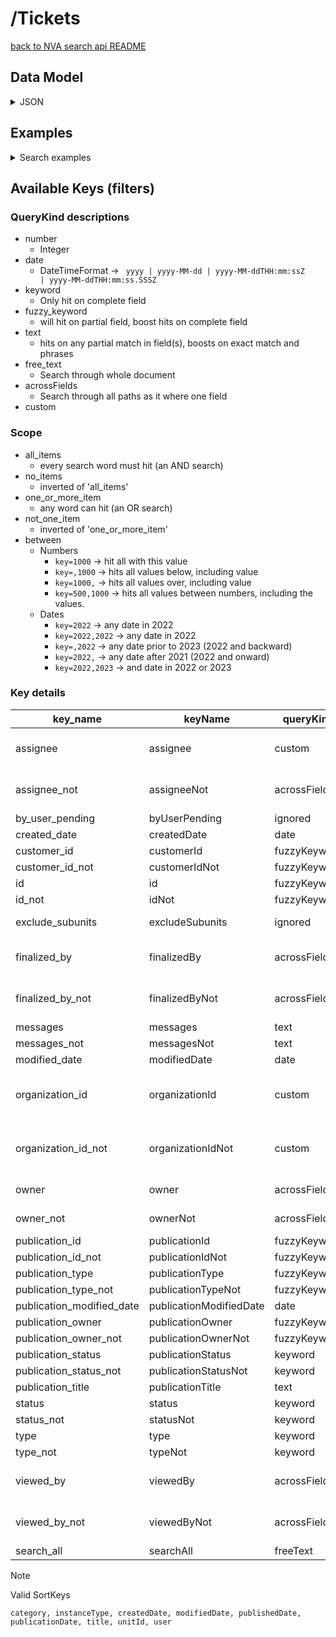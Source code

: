 # /Tickets

[back to NVA search api README](/README.md#nva-search-api)

## Data Model

<details>
<summary>JSON</summary>

```json
  {
  "type": "PublishingRequest",
  "customerId": "https://api.dev.nva.aws.unit.no/customer/bb3d0c0c-5065-4623-9b98-5810983c2478",
  "modifiedDate": "2024-02-28T09:25:39.223178587Z",
  "createdDate": "2024-02-27T14:28:06.168047052Z",
  "workflow": "RegistratorPublishesMetadataOnly",
  "approvedFiles": [],
  "filesForApproval": [],
  "id": "https://api.dev.nva.aws.unit.no/publication/018d64b6415e-59ac68b4-f801-490d-8c16-b7b1052b3d6c/ticket/018deaf73598-3b01bbf7-754a-44b0-892a-e8ae13826d57",
  "messages": [],
  "viewedBy": [
    {
      "type": "Person",
      "firstName": "Terje",
      "lastName": "Hellesvik",
      "username": "1269057@20754.0.0.0"
    }
  ],
  "publication": {
    "owner": "1492596@20754.0.0.0",
    "status": "DRAFT",
    "publicationInstance": {
      "type": "MovingPicture",
      "subtype": {
        "type": "ShortFilm"
      },
      "description": "adawd",
      "outputs": [
        {
          "type": "Broadcast",
          "publisher": {
            "type": "UnconfirmedPublisher",
            "name": "NRK",
            "valid": true
          },
          "date": {
            "type": "Instant",
            "value": "2024-01-31T23:00:00Z"
          },
          "sequence": 1
        }
      ],
      "pages": {
        "type": "NullPages"
      }
    },
    "contributors": [],
    "id": "https://api.dev.nva.aws.unit.no/publication/018d64b6415e-59ac68b4-f801-490d-8c16-b7b1052b3d6c",
    "identifier": "018d64b6415e-59ac68b4-f801-490d-8c16-b7b1052b3d6c",
    "mainTitle": "Test filer"
  },
  "owner": {
    "type": "Person",
    "firstName": "Kir ",
    "lastName": "Truhacev",
    "username": "1492596@20754.0.0.0"
  },
  "organization": {
    "id": "https://api.dev.nva.aws.unit.no/cristin/organization/20754.3.1.0",
    "identifier": "20754.3.1.0",
    "partOf": []
  },
  "status": "New"
}
```

</details>

## Examples

<details>
<summary>Search examples</summary>

### By a specific contributor

```http request
GET /search/resources?contributor=https%3A%2F%2Fapi.test.nva.aws.unit.no%2Fcristin%2Fperson%2F538786 HTTP/1.1
Host: api.test.nva.aws.unit.no
Accept: application/json

```

### By title

```http request
GET /search/resources?title=My+very+specific+title HTTP/1.1
Host: api.test.nva.aws.unit.no
Accept: application/json

```

### By category

```http request
GET /search/resources?category=AcademicArticle&category=AcademicMonograph HTTP/1.1
Host: api.test.nva.aws.unit.no
Accept: application/json

```

### Free text

```http request
GET /search/resources?query=Some+specific+phrase HTTP/1.1
Host: api.test.nva.aws.unit.no
Accept: application/json

```

</details>

## Available Keys (filters)

### QueryKind descriptions

* number
    * Integer
* date
    * DateTimeFormat -> <code> yyyy | yyyy-MM-dd | yyyy-MM-ddTHH:mm:ssZ | yyyy-MM-ddTHH:mm:ss.SSSZ</code>
* keyword
    * Only hit on complete field
* fuzzy_keyword
    * will hit on partial field, boost hits on complete field
* text
    * hits on any partial match in field(s), boosts on exact match and phrases
* free_text
    * Search through whole document
* acrossFields
    * Search through all paths as it where one field
* custom

### Scope

* all_items
    * every search word must hit  (an AND search)
* no_items
    * inverted of 'all_items'
* one_or_more_item
    * any word can hit (an OR search)
* not_one_item
    * inverted of 'one_or_more_item'
* between
    * Numbers
        * <code>key=1000</code> -> hit all with this value
        * <code>key=,1000</code> -> hits all values below, including value
        * <code>key=1000,</code> -> hits all values over, including value
        * <code>key=500,1000</code> -> hits all values between numbers, including the values.
    * Dates
        * <code>key=2022</code> -> any date in 2022
        * <code>key=2022,2022</code> -> any date in 2022
        * <code>key=,2022</code> -> any date prior to 2023 (2022 and backward)
        * <code>key=2022,</code> -> any date after 2021 (2022 and onward)
        * <code>key=2022,2023</code> -> and date in 2022 or 2023

### Key details

| key_name                  | keyName                 | queryKind    | scope      | paths                                                                                                            |
|---------------------------|-------------------------|--------------|------------|------------------------------------------------------------------------------------------------------------------|
| assignee                  | assignee                | custom       | all_of     | assignee.firstName.keyword, assignee.lastName.keyword, assignee.username.keyword                                 |
| assignee_not              | assigneeNot             | acrossFields | not_all_of | assignee.firstName, assignee.lastName, assignee.username                                                         |
| by_user_pending           | byUserPending           | ignored      | all_of     | BY_USER_PENDING                                                                                                  |
| created_date              | createdDate             | date         | between    | createdDate                                                                                                      |
| customer_id               | customerId              | fuzzyKeyword | any_of     | customerId                                                                                                       |
| customer_id_not           | customerIdNot           | fuzzyKeyword | not_any_of | customerId                                                                                                       |
| id                        | id                      | fuzzyKeyword | any_of     | id                                                                                                               |
| id_not                    | idNot                   | fuzzyKeyword | not_any_of | id                                                                                                               |
| exclude_subunits          | excludeSubunits         | ignored      | any_of     | organization.id, organization.identifier                                                                         |
| finalized_by              | finalizedBy             | acrossFields | all_of     | finalizedBy.firstName, finalizedBy.lastName, finalizedBy.username                                                |
| finalized_by_not          | finalizedByNot          | acrossFields | not_all_of | finalizedBy.firstName, finalizedBy.lastName, finalizedBy.username                                                |
| messages                  | messages                | text         | all_of     | messages.text, messages.status                                                                                   |
| messages_not              | messagesNot             | text         | not_all_of | messages.text, messages.status                                                                                   |
| modified_date             | modifiedDate            | date         | between    | modifiedDate                                                                                                     |
| organization_id           | organizationId          | custom       | any_of     | organization.id.keyword, organization.identifier.keyword, organization.partOf.id, organization.partOf.identifier |
| organization_id_not       | organizationIdNot       | custom       | not_any_of | organization.id.keyword, organization.identifier.keyword, organization.partOf.id, organization.partOf.identifier |
| owner                     | owner                   | acrossFields | any_of     | owner.firstName, owner.lastName, owner.username                                                                  |
| owner_not                 | ownerNot                | acrossFields | not_any_of | owner.firstName, owner.lastName, owner.username                                                                  |
| publication_id            | publicationId           | fuzzyKeyword | any_of     | publication.id, publication.identifier                                                                           |
| publication_id_not        | publicationIdNot        | fuzzyKeyword | not_any_of | publication.id, publication.identifier                                                                           |
| publication_type          | publicationType         | fuzzyKeyword | any_of     | publication.publicationInstance.type                                                                             |
| publication_type_not      | publicationTypeNot      | fuzzyKeyword | not_any_of | publication.publicationInstance.type                                                                             |
| publication_modified_date | publicationModifiedDate | date         | between    | publication.modifiedDate                                                                                         |
| publication_owner         | publicationOwner        | fuzzyKeyword | any_of     | publication.owner                                                                                                |
| publication_owner_not     | publicationOwnerNot     | fuzzyKeyword | not_any_of | publication.owner                                                                                                |
| publication_status        | publicationStatus       | keyword      | any_of     | publication.status.keyword                                                                                       |
| publication_status_not    | publicationStatusNot    | keyword      | not_any_of | publication.status.keyword                                                                                       |
| publication_title         | publicationTitle        | text         | all_of     | publication.mainTitle                                                                                            |
| status                    | status                  | keyword      | any_of     | status.keyword                                                                                                   |
| status_not                | statusNot               | keyword      | not_any_of | status.keyword                                                                                                   |
| type                      | type                    | keyword      | any_of     | type.keyword                                                                                                     |
| type_not                  | typeNot                 | keyword      | not_any_of | type.keyword                                                                                                     |
| viewed_by                 | viewedBy                | acrossFields | all_of     | viewedBy.firstName, viewedBy.lastName, viewedBy.username                                                         |
| viewed_by_not             | viewedByNot             | acrossFields | not_all_of | viewedBy.firstName, viewedBy.lastName, viewedBy.username                                                         |
| search_all                | searchAll               | freeText     | all_of     | q                                                                                                                |

> [!NOTE]
> <p>Valid SortKeys </p>
>
> ```
> category, instanceType, createdDate, modifiedDate, publishedDate, publicationDate, title, unitId, user
> ```
